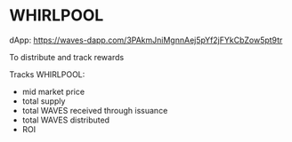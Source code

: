 # WHIRLPOOL
dApp: https://waves-dapp.com/3PAkmJniMgnnAej5pYf2jFYkCbZow5pt9tr

To distribute and track rewards

Tracks WHIRLPOOL:
- mid market price
- total supply
- total WAVES received through issuance
- total WAVES distributed
- ROI
